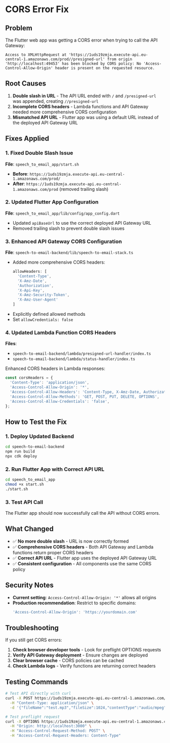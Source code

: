 # CORS Error Fix

## Problem
The Flutter web app was getting a CORS error when trying to call the API Gateway:
```
Access to XMLHttpRequest at 'https://1uds19zmja.execute-api.eu-central-1.amazonaws.com/prod//presigned-url' from origin 'http://localhost:49453' has been blocked by CORS policy: No 'Access-Control-Allow-Origin' header is present on the requested resource.
```

## Root Causes
1. **Double slash in URL** - The API URL ended with `/` and `/presigned-url` was appended, creating `//presigned-url`
2. **Incomplete CORS headers** - Lambda functions and API Gateway needed more comprehensive CORS configuration
3. **Mismatched API URL** - Flutter app was using a default URL instead of the deployed API Gateway URL

## Fixes Applied

### 1. Fixed Double Slash Issue
**File**: `speech_to_email_app/start.sh`
- **Before**: `https://1uds19zmja.execute-api.eu-central-1.amazonaws.com/prod/`
- **After**: `https://1uds19zmja.execute-api.eu-central-1.amazonaws.com/prod` (removed trailing slash)

### 2. Updated Flutter App Configuration
**File**: `speech_to_email_app/lib/config/app_config.dart`
- Updated `apiBaseUrl` to use the correct deployed API Gateway URL
- Removed trailing slash to prevent double slash issues

### 3. Enhanced API Gateway CORS Configuration
**File**: `speech-to-email-backend/lib/speech-to-email-stack.ts`
- Added more comprehensive CORS headers:
  ```typescript
  allowHeaders: [
    'Content-Type', 
    'X-Amz-Date', 
    'Authorization', 
    'X-Api-Key',
    'X-Amz-Security-Token',
    'X-Amz-User-Agent'
  ]
  ```
- Explicitly defined allowed methods
- Set `allowCredentials: false`

### 4. Updated Lambda Function CORS Headers
**Files**: 
- `speech-to-email-backend/lambda/presigned-url-handler/index.ts`
- `speech-to-email-backend/lambda/status-handler/index.ts`

Enhanced CORS headers in Lambda responses:
```typescript
const corsHeaders = {
  'Content-Type': 'application/json',
  'Access-Control-Allow-Origin': '*',
  'Access-Control-Allow-Headers': 'Content-Type, X-Amz-Date, Authorization, X-Api-Key, X-Amz-Security-Token, X-Amz-User-Agent',
  'Access-Control-Allow-Methods': 'GET, POST, PUT, DELETE, OPTIONS',
  'Access-Control-Allow-Credentials': 'false',
};
```

## How to Test the Fix

### 1. Deploy Updated Backend
```bash
cd speech-to-email-backend
npm run build
npx cdk deploy
```

### 2. Run Flutter App with Correct API URL
```bash
cd speech_to_email_app
chmod +x start.sh
./start.sh
```

### 3. Test API Call
The Flutter app should now successfully call the API without CORS errors.

## What Changed
- ✅ **No more double slash** - URL is now correctly formed
- ✅ **Comprehensive CORS headers** - Both API Gateway and Lambda functions return proper CORS headers
- ✅ **Correct API URL** - Flutter app uses the deployed API Gateway URL
- ✅ **Consistent configuration** - All components use the same CORS policy

## Security Notes
- **Current setting**: `Access-Control-Allow-Origin: '*'` allows all origins
- **Production recommendation**: Restrict to specific domains:
  ```typescript
  'Access-Control-Allow-Origin': 'https://yourdomain.com'
  ```

## Troubleshooting
If you still get CORS errors:

1. **Check browser developer tools** - Look for preflight OPTIONS requests
2. **Verify API Gateway deployment** - Ensure changes are deployed
3. **Clear browser cache** - CORS policies can be cached
4. **Check Lambda logs** - Verify functions are returning correct headers

## Testing Commands
```bash
# Test API directly with curl
curl -X POST https://1uds19zmja.execute-api.eu-central-1.amazonaws.com/prod/presigned-url \
  -H "Content-Type: application/json" \
  -d '{"fileName":"test.mp3","fileSize":1024,"contentType":"audio/mpeg"}'

# Test preflight request
curl -X OPTIONS https://1uds19zmja.execute-api.eu-central-1.amazonaws.com/prod/presigned-url \
  -H "Origin: http://localhost:3000" \
  -H "Access-Control-Request-Method: POST" \
  -H "Access-Control-Request-Headers: Content-Type"
```